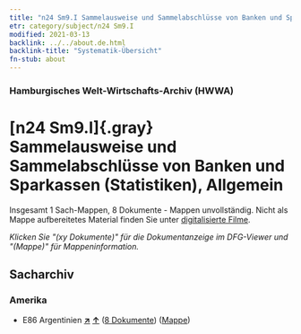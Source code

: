 ```yaml
---
title: "n24 Sm9.I Sammelausweise und Sammelabschlüsse von Banken und Sparkassen (Statistiken), Allgemein"
etr: category/subject/n24 Sm9.I
modified: 2021-03-13
backlink: ../../about.de.html
backlink-title: "Systematik-Übersicht"
fn-stub: about
---
```


### Hamburgisches Welt-Wirtschafts-Archiv (HWWA)
# [n24 Sm9.I]{.gray}&#8201; Sammelausweise und Sammelabschlüsse von Banken und Sparkassen (Statistiken), Allgemein&#160; 




Insgesamt 1 Sach-Mappen, 8 Dokumente - Mappen unvollständig.
Nicht als Mappe aufbereitetes Material finden Sie unter [digitalisierte Filme](/film/h1_sh).

_Klicken Sie "(xy Dokumente)" für die Dokumentanzeige im DFG-Viewer und "(Mappe)" für Mappeninformation._

## Sacharchiv




### Amerika

- E86 Argentinien [**&nearr;**](../../../geo/i/141692/about.de.html "Argentinien (alle Mappen)") [**&uarr;**](../../../geo/about.de.html#E86 "Ländersystematik") (<a href="https://pm20.zbw.eu/dfgview/sh/141692,145368" title="über: Argentinien : Sammelausweise und Sammelabschlüsse von Banken und Sparkassen (Statistiken), Allgemein" target="_blank">8 Dokumente</a>) ([Mappe](../../../../folder/sh/1416xx/141692/1453xx/145368/about.de.html))


